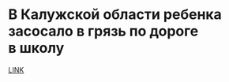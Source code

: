 # В Калужской области ребенка засосало в грязь по дороге в школу 



[LINK](https://varlamov.ru/3387038.html)